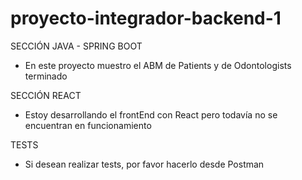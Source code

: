 # proyecto-integrador-backend-1

SECCIÓN JAVA - SPRING BOOT
- En este proyecto muestro el ABM de Patients y de Odontologists terminado


SECCIÓN REACT
- Estoy desarrollando el frontEnd con React pero todavía no se encuentran en funcionamiento


TESTS
- Si desean realizar tests, por favor hacerlo desde Postman
